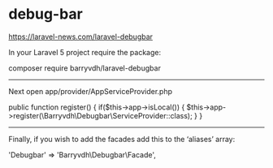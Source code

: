 
# debug-bar

https://laravel-news.com/laravel-debugbar

In your Laravel 5 project require the package:

composer require barryvdh/laravel-debugbar

-------------

Next open app/provider/AppServiceProvider.php 

public function register()
    {
        if($this->app->isLocal())
        {
            $this->app->register(\Barryvdh\Debugbar\ServiceProvider::class);
        }
    }

-------------

Finally, if you wish to add the facades add this to the ‘aliases’ array:

'Debugbar' => 'Barryvdh\Debugbar\Facade',
